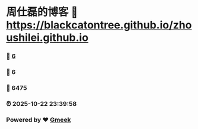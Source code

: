 # 周仕磊的博客 :link: https://blackcatontree.github.io/zhoushilei.github.io 
### :page_facing_up: [6](https://blackcatontree.github.io/zhoushilei.github.io/tag.html) 
### :speech_balloon: 6 
### :hibiscus: 6475 
### :alarm_clock: 2025-10-22 23:39:58 
### Powered by :heart: [Gmeek](https://github.com/Meekdai/Gmeek)
